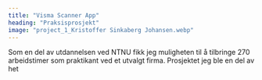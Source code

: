 ```yaml
---
title: "Visma Scanner App"
heading: "Praksisprosjekt"
image: "project_1_Kristoffer Sinkaberg Johansen.webp"
---
```


Som en del av utdannelsen ved NTNU fikk jeg muligheten til å tilbringe 270 arbeidstimer som praktikant ved et utvalgt firma. Prosjektet jeg ble en del av het
